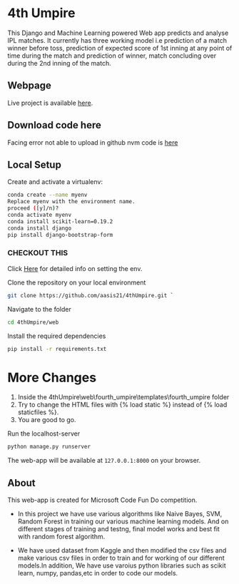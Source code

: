 # 4th Umpire

This Django and Machine Learning powered Web app predicts and analyse IPL matches. It currently has three working model i.e 
prediction of a match winner before toss, prediction of expected score of 1st inning at any point of time during the match 
and prediction of winner, match concluding over during the 2nd inning of the match.


## Webpage
Live project is available [here](https://fourth-umpire.herokuapp.com).

## Download code here
Facing error  not able to upload in github nvm code is  [here](https://wetransfer.com/downloads/738c861ad5beae825d9f4aa7aecdbc6020201202083052/e059de)

## Local Setup
Create and activate a virtualenv:

```bash
conda create --name myenv
Replace myenv with the environment name.
proceed ([y]/n)?
conda activate myenv
conda install scikit-learn=0.19.2
conda install django
pip install django-bootstrap-form

```
### CHECKOUT THIS
Click [Here](https://docs.conda.io/projects/conda/en/latest/user-guide/tasks/manage-environments.html) for detailed info on setting the env.

Clone the repository on your local environment <br>

```bash
git clone https://github.com/aasis21/4thUmpire.git `
```

Navigate to the folder <br>
```bash 
cd 4thUmpire/web
```

Install the required dependencies <br>
```bash
pip install -r requirements.txt 
```
# More Changes
1. Inside the 4thUmpire\web\fourth_umpire\templates\fourth_umpire folder
2. Try to change the HTML files with {% load static %} instead of {% load staticfiles %}.
3. You are good to go.



Run the localhost-server <br>
```bash 
python manage.py runserver
```

The web-app will be available at `127.0.0.1:8000` on your browser. 

## About
This web-app is created for Microsoft Code Fun Do competition.

- In this project we have use various algorithms like Naive Bayes, SVM, Random Forest  in training our various machine learning models. And on different stages of training and testng, final model works and best fit with random forest algorithm. 

- We have used dataset from Kaggle and then modified the csv files and make various csv files in order to train and for working of our different models.In addition, We have use varoius python libraries such as scikit learn, numpy, pandas,etc in order to code our models. 

